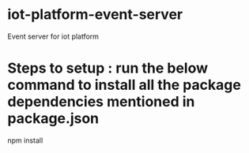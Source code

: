 # iot-platform-event-server
Event server for iot platform

# Steps to setup : run the below command to install all the package dependencies mentioned in package.json 

npm install
